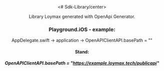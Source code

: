 <center><# Sdk-Library/center>

Library Loymax generated with OpenApi Generator.

### Playground.iOS - example:
AppDelegate.swift -> application -> OpenAPIClientAPI.basePath = ""

#### Stand:
**_OpenAPIClientAPI.basePath = "https://example.loymax.tech/publicapi"_**
